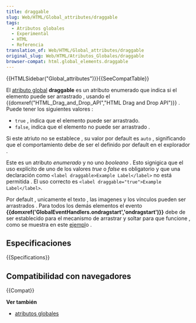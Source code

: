 ```yaml
---
title: draggable
slug: Web/HTML/Global_attributes/draggable
tags:
  - Atributos globales
  - Experimental
  - HTML
  - Referencia
translation_of: Web/HTML/Global_attributes/draggable
original_slug: Web/HTML/Atributos_Globales/draggable
browser-compat: html.global_elements.draggable
---
```

{{HTMLSidebar("Global_attributes")}}{{SeeCompatTable}}

El [atributo global](/es/docs/Web/HTML/Atributos_Globales) **draggable** es un atributo enumerado que indica si el elemento puede ser arrastrado , usando el {{domxref("HTML_Drag_and_Drop_API","HTML Drag and Drop API")}} . Puede tener los siguientes valores :

- `true` , indica que el elemento puede ser arrastrado.
- `false`, indica que el elemento no puede ser arrastrado .

Si este atriuto no se establece , su valor por default es `auto` , significando que el comportamiento debe de ser el definido por default en el explorador .

Este es un atributo _enumerado_ y no uno _booleano_ . Esto signigica que el uso explícito de uno de los valores _true_ o _false_ es obligatorio y que una declaración como `<label draggable>Example Label</label>` no está permitida . El uso correcto es `<label draggable="true">Example Label</label>`.

Por default , unicamente el texto , las imagenes y los vínculos pueden ser arrastrados . Para todos los demás elementos el evento **{{domxref('GlobalEventHandlers.ondragstart','ondragstart')}}** debe de ser establecido para el mecanismo de arrastrar y soltar para que funcione , como se muestra en este [ejempl](/es/docs/DragDrop/Drag_Operations)o .

## Especificaciones

{{Specifications}}

## Compatibilidad con navegadores

{{Compat}}

**Ver también**

- [atributos globales](/es/docs/Web/HTML/Atributos_Globales)

